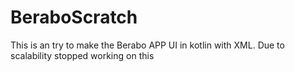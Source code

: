 # BeraboScratch
This is an try to make the Berabo APP UI in kotlin with XML. Due to scalability stopped working on this
